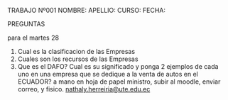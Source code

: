 TRABAJO Nº001
NOMBRE:
APELLIO:
CURSO:
FECHA:

PREGUNTAS

para el martes 28

1) Cual es la clasificacion de las Empresas
2) Cuales son los recursos de las Empresas
3) Que es el DAFO? Cual es su significado y ponga 2 ejemplos de cada uno en una empresa que se dedique a la venta de autos en el ECUADOR?
a mano en hoja de papel ministro, subir al moodle, enviar correo, y fisico.
nathaly.herreiria@ute.edu.ec